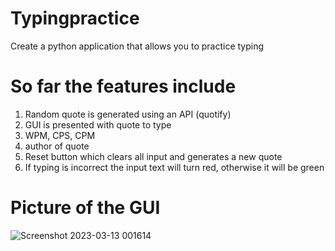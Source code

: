 # Typingpractice
Create a python application that allows you to practice typing

# So far the features include 
1. Random quote is generated using an API (quotify)
2. GUI is presented with quote to type
3. WPM, CPS, CPM
4. author of quote 
5. Reset button which clears all input and generates a new quote
6. If typing is incorrect the input text will turn red, otherwise it will be green

# Picture of the GUI
![Screenshot 2023-03-13 001614](https://user-images.githubusercontent.com/104643493/224580610-d58a6376-628f-41a7-9916-08bb0cbd0d72.png)

